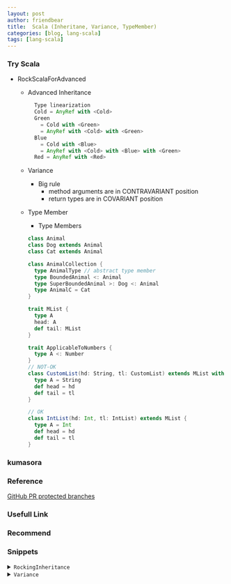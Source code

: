 ```yaml
---
layout: post
author: friendbear
title:  Scala (Inheritane, Variance, TypeMember)
categories: [blog, lang-scala]
tags: [lang-scala]
---
```


### Try Scala
- RockScalaForAdvanced
  - Advanced Inheritance

    ```scala
      Type linearization
      Cold = AnyRef with <Cold>
      Green
        = Cold with <Green>
        = AnyRef with <Cold> with <Green>
      Blue
        = Cold with <Blue>
        = AnyRef with <Cold> with <Blue> with <Green>
      Red = AnyRef with <Red>
    ```
  - Variance
    - Big rule
      - method arguments are in CONTRAVARIANT position
      - return types are in COVARIANT position
  - Type Member
    - Type Members
 
     ```scala
     class Animal
     class Dog extends Animal
     class Cat extends Animal

     class AnimalCollection {
       type AnimalType // abstract type member
       type BoundedAnimal <: Animal
       type SuperBoundedAnimal >: Dog <: Animal
       type AnimalC = Cat
     }

     trait MList {
       type A
       head: A
       def tail: MList
     }

     trait ApplicableToNumbers {
       type A <: Number
     }
     // NOT-OK
     class CustomList(hd: String, tl: CustomList) extends MList with ApplicableToNumbers   {
       type A = String
       def head = hd
       def tail = tl
     }

     // OK
     class IntList(hd: Int, tl: IntList) extends MList {
       type A = Int
       def head = hd
       def tail = tl
     }
     ```

### kumasora

### Reference
[GitHub PR protected branches](https://help.github.com/articles/configuring-protected-branches/)
### Usefull Link


### Recommend


### Snippets

<details>
<summary><code>RockingInheritance</code></summary>
<pre>
<code>
#!/usr/bin/env amm
@main
def RockingInheritance(args: String*) = {

  // convenience
  trait Writer[T] {
    def write(value: T): Unit
  }
  trait Closeable{
    def close(status: Int): Unit
  }
  trait GenericsStream[T] {
    def foreach(f: T => Unit): Unit
  }
  def processStream[T](stream: GenericsStream[T] with Writer[T] with Closeable): Unit = {
    stream.foreach(println)
    stream.close(0)
  }

  // diamond problem
  trait Animal { def name: String }
  trait Lion extends Animal {
    override def name: String = "lion"}
  trait Tiger extends Animal {
    override def name: String = "tiger" }
  class Mutant extends Lion with Tiger

  val m = new Mutant
  println(m.name) // => "tiger"

  /*
    Mutant
    extends Animal with {override def name: String = "lion" }
    with {override def name: String = "tiger}

    LAST OVERRIDE GETS PICKED 🔴
   */

  // the super problem + type linearization
  trait Cold {
    def print = println("cold")
  }
  trait Green extends Cold {
    override def print: Unit = {
      println("green")
      super.print
    }
  }
  trait Blue extends Cold {
    override def print: Unit = {
      println("blue")
      super.print
    }
  }
  class Red {
    def print = println("red")
  }

  class White extends Red with Cold with Green with Blue {
    override def print: Unit = {
      println("write")
      super.print
    }
  }

  println(new White().print) // write => blue => green => cold //
}
</code>
</pre>
</details>

<details>
<summary><code>Variance</code></summary>
<pre>
<code>
#!/usr/bin/env amm

@main
def Variance(args: String*) = {

  trait Animal
  class Dog extends Animal
  class Cat extends Animal
  class Crocodile extends Animal

  // what is variance?
  // "inheritance" - type substitution of generics

  class Cage[T]
  // yes - covariance
  class CCage[+T]
  val ccage: CCage[Animal] = new CCage[Cat]

  // no - invariance
  class ICage[T]
  // val icage: ICage[Animal] = new ICage[Cat]
  // val x: Int = "Hello"

  //hell no -opposite = contravariance
  class XCage[-T]
  val xcage: XCage[Cat] = new XCage[Animal]

  class InvariantCage[T](val animal: T) // invariant

  // covariant position
  class CovariantCage[+T](val animal: T) // COVARIANT POSITION

  // class ContravariantCage[-T](val animal: T) 🔴
  /*
    val catCage: XCage[Cat] = new XCage[Animal](new Crocodile)
   */
  // class CovariantVariableCage[+T](var animal: T) 🔴
  /*
    val ccage: CCage[Animal] = new CCage[Cat](new Cat)
    ccage.animal = Crocodile
   */
  //class ContravariantVariableCage[-T](var animal: T) // also in COVARIANT POSITION
  // val catCage: XCage[Cat] = new XCage[Animal](new Crocodile)
  class InvariantVariableCage[T](var animal: T) // ok
  //trait AnotherCovariantCage[+T] {
  //  def addAnimal(animal: T) // CONTRAVARIANT POSITION
  //}
  /*
    val ccage: CCage[Animal] = new CCage[Dog]
    ccage.add(new Cat)
   */
  class AnotherContravariantCage[-T] {
    def addAnimal(animal: T) = true
  }
  val acc: AnotherContravariantCage[Cat] = new AnotherContravariantCage[Animal]
  acc.addAnimal(new Cat)
  class Kitty extends Cat
  acc.addAnimal(new Kitty)

  class MyList[+A] {
    def add[B >: A](element: B): MyList[B] = new MyList[B] // widening the type
  }

  val emptyList = new MyList[Kitty]
  val animals = emptyList.add(new Kitty)
  val moreAnimals = animals.add(new Cat)
  val evenMoreAnimals = moreAnimals.add(new Dog)

  // METHOD ARGUMENTS ARE IN CONTRAVARIANT POSITION.

  // return types
  class PetShop[-T] {
    // def get(isItaPuppy: Boolean): T // METHOD RETURN TYPES ARE IN COVARIANT POSITION
    /*
      val catShop = new PetShop[Animal] {
        def get(isItaPuppy: Boolean): Animal = new Cat
      }
     */
    /*
      val dogShop: PetShop[Dog] = catShop
      dogShop.get(true) // EVIL CAT!
    */
    def get[S <: T](isItaPuppy: Boolean, defaultAnimal: S): S = defaultAnimal
  }

  val shop: PetShop[Dog] = new PetShop[Animal]
  // val evilCat = shop.get(true, new Cat)
  val evilDog = shop.get(true, new Dog)

  class TerraNova extends Dog
  val bigFurry = shop.get(true, new TerraNova)

  /*
    Big rule
    - method arguments are in CONTRAVARIANT position
    - return types are in COVARIANT position
   */
}

</code>
</pre>
<details>
<summary><code>Type Members</code></summary>
<pre>
<code>
#!/usr/bin/env amm

@main
def TypeMembers(args: String*) = {

  class Animal
  class Dog extends Animal
  class Cat extends Animal

  class AnimalCollection {
    type AnimalType // abstract type member
    type BoundedAnimal <: Animal
    type SuperBoundedAnimal >: Dog <: Animal
    type AnimalC = Cat
  }

  val ac = new AnimalCollection
  val dog: ac.AnimalType = ???

  // val cat: ac.BoundedAnimal = new Cat //compile error

  val pup: ac.SuperBoundedAnimal = new Dog
  val cat: ac.AnimalC = new Cat

  type CatAlias = Cat
  val anotherCat: CatAlias = new Cat

  // alternative to generics
  trait MyList {
    type T
    def add(element: T): MyList
  }

  class NonEmptyList(value: Int) extends MyList {
    override type T = Int // override
    def add(element: Int): MyList = ???
  }

  // .type
  type CatsType = cat.type
  val newCat: CatsType = cat
  // new CatsType // Abstract Members(Type member)

  /*
    Exercise - enforce a type to be applicable to SOME TYPES only
   */
  // LOCKED
  trait MList {
    type A
    def head: A
    def tail: MList
  }

  // Number
  // type members and type member constraints(bounds) 🔴
  trait ApplicableToNumbers {
    type A <: Number
  }
  // NOT-OK
  /*
  class CustomList(hd: String, tl: CustomList) extends MList with ApplicableToNumbers {
    type A = String
    def head = hd
    def tail = tl
  }
  */

  // OK
  class IntList(hd: Int, tl: IntList) extends MList {
    type A = Int
    def head = hd
    def tail = tl
  }
}
</code>
</pre>
</details>
<details>
<summary>-</summary>
<pre>
<code>
#!/usr/bin/env amm

@main
def ImplicitOrdering(args: String*) = {
}

</code>
</pre>
</details>

